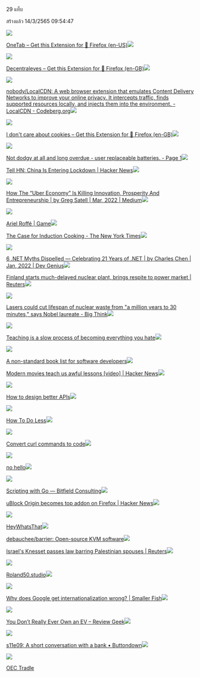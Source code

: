 29 แท็บ

สร้างแล้ว 14/3/2565 09:54:47

![](moz-extension://bc8dd591-0cc2-4782-9ab4-aaa4575d6caf/images/globe.png)

[OneTab – Get this Extension for 🦊 Firefox (en-US)](https://addons.mozilla.org/en-US/firefox/addon/onetab/)![](moz-extension://bc8dd591-0cc2-4782-9ab4-aaa4575d6caf/images/cross.png)

![](moz-extension://bc8dd591-0cc2-4782-9ab4-aaa4575d6caf/images/globe.png)

[Decentraleyes – Get this Extension for 🦊 Firefox (en-GB)](https://addons.mozilla.org/en-GB/firefox/addon/decentraleyes/)![](moz-extension://bc8dd591-0cc2-4782-9ab4-aaa4575d6caf/images/cross.png)

![](moz-extension://bc8dd591-0cc2-4782-9ab4-aaa4575d6caf/images/globe.png)

[nobody/LocalCDN: A web browser extension that emulates Content Delivery Networks to improve your online privacy. It intercepts traffic, finds supported resources locally, and injects them into the environment. - LocalCDN - Codeberg.org](https://codeberg.org/nobody/LocalCDN/)![](moz-extension://bc8dd591-0cc2-4782-9ab4-aaa4575d6caf/images/cross.png)

![](moz-extension://bc8dd591-0cc2-4782-9ab4-aaa4575d6caf/images/globe.png)

[I don't care about cookies – Get this Extension for 🦊 Firefox (en-GB)](https://addons.mozilla.org/en-GB/firefox/addon/i-dont-care-about-cookies/)![](moz-extension://bc8dd591-0cc2-4782-9ab4-aaa4575d6caf/images/cross.png)

![](moz-extension://bc8dd591-0cc2-4782-9ab4-aaa4575d6caf/images/globe.png)

[Not dodgy at all and long overdue - user replaceable batteries. - Page 1](https://www.eevblog.com/forum/dodgy-technology/not-dodgy-at-all-and-long-overdue-user-replaceable-batteries/)![](moz-extension://bc8dd591-0cc2-4782-9ab4-aaa4575d6caf/images/cross.png)

[Tell HN: China Is Entering Lockdown | Hacker News](https://news.ycombinator.com/item?id=30658886)![](moz-extension://bc8dd591-0cc2-4782-9ab4-aaa4575d6caf/images/cross.png)

![](moz-extension://bc8dd591-0cc2-4782-9ab4-aaa4575d6caf/images/globe.png)

[How The “Uber Economy” Is Killing Innovation, Prosperity And Entrepreneurship | by Greg Satell | Mar, 2022 | Medium](https://greg-satell.medium.com/how-the-uber-economy-is-killing-innovation-prosperity-and-entrepreneurship-7222982cd457)![](moz-extension://bc8dd591-0cc2-4782-9ab4-aaa4575d6caf/images/cross.png)

![](moz-extension://bc8dd591-0cc2-4782-9ab4-aaa4575d6caf/images/globe.png)

[Ariel Roffé | Game](https://arielroffe.quest/)![](moz-extension://bc8dd591-0cc2-4782-9ab4-aaa4575d6caf/images/cross.png)

[The Case for Induction Cooking - The New York Times](https://www.nytimes.com/2022/03/11/dining/induction-cooking.html)![](moz-extension://bc8dd591-0cc2-4782-9ab4-aaa4575d6caf/images/cross.png)

![](moz-extension://bc8dd591-0cc2-4782-9ab4-aaa4575d6caf/images/globe.png)

[6 .NET Myths Dispelled — Celebrating 21 Years of .NET | by Charles Chen | Jan, 2022 | Dev Genius](https://blog.devgenius.io/6-net-myths-dispelled-celebrating-21-years-of-net-652795c2ea27)![](moz-extension://bc8dd591-0cc2-4782-9ab4-aaa4575d6caf/images/cross.png)

[Finland starts much-delayed nuclear plant, brings respite to power market | Reuters](https://www.reuters.com/world/europe/finland-starts-much-delayed-nuclear-plant-brings-respite-power-market-2022-03-12/)![](moz-extension://bc8dd591-0cc2-4782-9ab4-aaa4575d6caf/images/cross.png)

![](moz-extension://bc8dd591-0cc2-4782-9ab4-aaa4575d6caf/images/globe.png)

[Lasers could cut lifespan of nuclear waste from "a million years to 30 minutes," says Nobel laureate - Big Think](https://bigthink.com/the-present/laser-nuclear-waste/)![](moz-extension://bc8dd591-0cc2-4782-9ab4-aaa4575d6caf/images/cross.png)

![](moz-extension://bc8dd591-0cc2-4782-9ab4-aaa4575d6caf/images/globe.png)

[Teaching is a slow process of becoming everything you hate](https://dynomight.net/teaching/)![](moz-extension://bc8dd591-0cc2-4782-9ab4-aaa4575d6caf/images/cross.png)

![](moz-extension://bc8dd591-0cc2-4782-9ab4-aaa4575d6caf/images/globe.png)

[A non-standard book list for software developers](https://mihaiolteanu.me/books.html)![](moz-extension://bc8dd591-0cc2-4782-9ab4-aaa4575d6caf/images/cross.png)

[Modern movies teach us awful lessons [video] | Hacker News](https://news.ycombinator.com/item?id=30649814)![](moz-extension://bc8dd591-0cc2-4782-9ab4-aaa4575d6caf/images/cross.png)

![](moz-extension://bc8dd591-0cc2-4782-9ab4-aaa4575d6caf/images/globe.png)

[How to design better APIs](https://r.bluethl.net/how-to-design-better-apis)![](moz-extension://bc8dd591-0cc2-4782-9ab4-aaa4575d6caf/images/cross.png)

![](moz-extension://bc8dd591-0cc2-4782-9ab4-aaa4575d6caf/images/globe.png)

[How To Do Less](https://alexturek.com/2022-03-07-How-to-do-less/)![](moz-extension://bc8dd591-0cc2-4782-9ab4-aaa4575d6caf/images/cross.png)

![](moz-extension://bc8dd591-0cc2-4782-9ab4-aaa4575d6caf/images/globe.png)

[Convert curl commands to code](https://curlconverter.com/)![](moz-extension://bc8dd591-0cc2-4782-9ab4-aaa4575d6caf/images/cross.png)

![](moz-extension://bc8dd591-0cc2-4782-9ab4-aaa4575d6caf/images/globe.png)

[no hello](https://nohello.net/en/)![](moz-extension://bc8dd591-0cc2-4782-9ab4-aaa4575d6caf/images/cross.png)

![](moz-extension://bc8dd591-0cc2-4782-9ab4-aaa4575d6caf/images/globe.png)

[Scripting with Go — Bitfield Consulting](https://bitfieldconsulting.com/golang/scripting)![](moz-extension://bc8dd591-0cc2-4782-9ab4-aaa4575d6caf/images/cross.png)

[uBlock Origin becomes top addon on Firefox | Hacker News](https://news.ycombinator.com/item?id=30641159)![](moz-extension://bc8dd591-0cc2-4782-9ab4-aaa4575d6caf/images/cross.png)

![](moz-extension://bc8dd591-0cc2-4782-9ab4-aaa4575d6caf/images/globe.png)

[HeyWhatsThat](https://www.heywhatsthat.com/)![](moz-extension://bc8dd591-0cc2-4782-9ab4-aaa4575d6caf/images/cross.png)

[debauchee/barrier: Open-source KVM software](https://github.com/debauchee/barrier)![](moz-extension://bc8dd591-0cc2-4782-9ab4-aaa4575d6caf/images/cross.png)

[Israel's Knesset passes law barring Palestinian spouses | Reuters](https://www.reuters.com/world/middle-east/israels-knesset-passes-law-barring-palestinian-spouses-2022-03-10/)![](moz-extension://bc8dd591-0cc2-4782-9ab4-aaa4575d6caf/images/cross.png)

![](moz-extension://bc8dd591-0cc2-4782-9ab4-aaa4575d6caf/images/globe.png)

[Roland50.studio](https://roland50.studio/)![](moz-extension://bc8dd591-0cc2-4782-9ab4-aaa4575d6caf/images/cross.png)

![](moz-extension://bc8dd591-0cc2-4782-9ab4-aaa4575d6caf/images/globe.png)

[Why does Google get internationalization wrong? | Smaller Fish](https://smaller.fish/posts/language)![](moz-extension://bc8dd591-0cc2-4782-9ab4-aaa4575d6caf/images/cross.png)

![](moz-extension://bc8dd591-0cc2-4782-9ab4-aaa4575d6caf/images/globe.png)

[You Don’t Really Ever Own an EV – Review Geek](https://www.reviewgeek.com/111381/you-dont-really-ever-own-an-ev/)![](moz-extension://bc8dd591-0cc2-4782-9ab4-aaa4575d6caf/images/cross.png)

![](moz-extension://bc8dd591-0cc2-4782-9ab4-aaa4575d6caf/images/globe.png)

[s11e09: A short conversation with a bank • Buttondown](https://newsletter.danhon.com/archive/s11e09-a-short-conversation-with-a-bank/)![](moz-extension://bc8dd591-0cc2-4782-9ab4-aaa4575d6caf/images/cross.png)

![](moz-extension://bc8dd591-0cc2-4782-9ab4-aaa4575d6caf/images/globe.png)

[OEC Tradle](https://oec.world/en/tradle/)